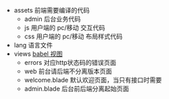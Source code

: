 - assets 前端需要编译的代码
    - admin 后台业务代码
    - js 用户端的 pc/移动 交互代码
    - css 用户端的 pc/移动 布局样式代码
- lang 语言文件
- views [babel 视图](https://laravel.com/docs/5.5/views)
    - errors 对应http状态码的错误页面
    - web 前台请后端不分离版本页面
    - welcome.blade 默认欢迎页面，当只有接口时需要
    - admin.blade 后台前后端分离起始页面
